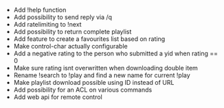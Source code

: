 - Add !help function
- Add possibility to send reply via /q
- Add ratelimiting to !next
- Add possibility to return complete playlist
- Add feature to create a favourites list based on rating
- Make control-char actually configurable
- Add a negative rating to the person who submitted a yid when rating == 0
- Make sure rating isnt overwritten when downloading double item
- Rename !search to !play and find a new name for current !play
- Make playlist download possible using ID instead of URL
- Add possibility for an ACL on various commands
- Add web api for remote control